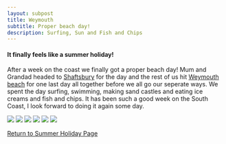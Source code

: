 ```yaml
---
layout: subpost
title: Weymouth
subtitle: Proper beach day!
description: Surfing, Sun and Fish and Chips
---
```


<h4>It finally feels like a summer holiday!</h4>

After a week on the coast we finally got a proper beach day!
Mum and Grandad headed to <a target="_blank" href="http://shaftesburytourism.co.uk/">Shaftsbury</a> for the day and the rest of us hit <a target="_blank" href="https://www.visit-dorset.com/explore/towns/weymouth">Weymouth beach</a> for one last day all together before we all go our seperate ways. We spent the day surfing, swimming, making sand castles and eating ice creams and fish and chips.
It has been such a good week on the South Coast, I look forward to doing it again some day.

<img src="https://adventuresofthetravellingtwins.com/Photos/2013-08-29-Weymouth/P1010041.JPG" class="image1">
<img src="https://adventuresofthetravellingtwins.com/Photos/2013-08-29-Weymouth/IMG_0605.JPG" class="image1">
<img src="https://adventuresofthetravellingtwins.com/Photos/2013-08-29-Weymouth/P1000992.JPG" class="image1">
<img src="https://adventuresofthetravellingtwins.com/Photos/2013-08-29-Weymouth/P1010038.JPG" class="image1">
<img src="https://adventuresofthetravellingtwins.com/Photos/2013-08-29-Weymouth/P1010039.JPG" class="image1">
<img src="https://adventuresofthetravellingtwins.com/Photos/2013-08-29-Weymouth/P1010036.JPG" class="image1">

<a href="https://adventuresofthetravellingtwins.com/2013/08/24/familysummerholiday/">Return to Summer Holiday Page</a>
